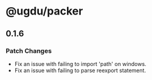 # @ugdu/packer

## 0.1.6
### Patch Changes

- Fix an issue with failing to import 'path' on windows.
- Fix an issue with failing to parse reexport statement.
